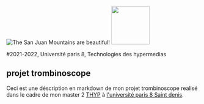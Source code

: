 ![The San Juan Mountains are beautiful!](https://www.campus-condorcet.fr/medias/photo/logo-paris8_1566477376593-png)
<img src="https://www.campus-condorcet.fr/medias/photo/logo-paris8_1566477376593-png" width="100" />

#2021-2022, Université paris 8, Technologies des hypermedias

## projet trombinoscope
Ceci est une déscription en markdown de mon projet trombinoscope realisé dans le cadre de mon master 2 [THYP](https://www.univ-paris8.fr/-Master-Technologies-de-l-Hypermedia-678-) à  [l'université paris 8 Saint denis](https://goo.gl/maps/aGwT9QYng9Pr3ALC9).
